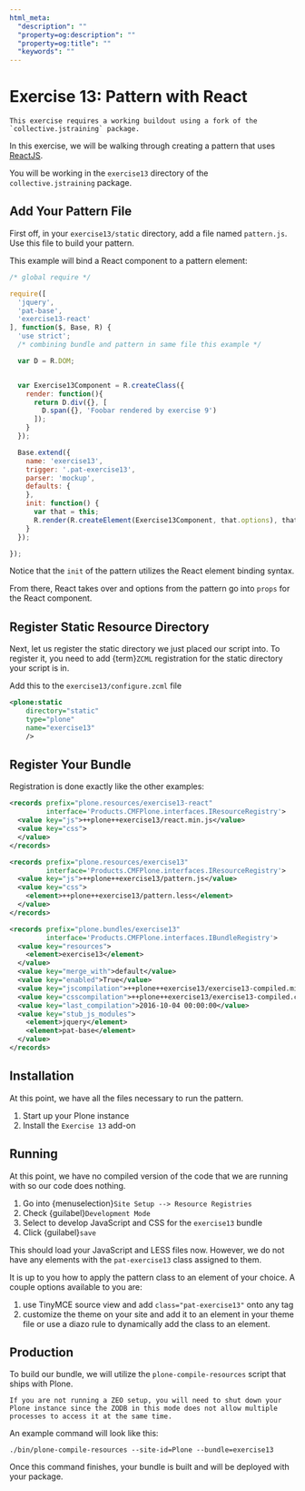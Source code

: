 ```yaml
---
html_meta:
  "description": ""
  "property=og:description": ""
  "property=og:title": ""
  "keywords": ""
---
```


# Exercise 13: Pattern with React

```{warning}
This exercise requires a working buildout using a fork of the `collective.jstraining` package.
```

In this exercise, we will be walking through creating a pattern that uses [ReactJS](https://reactjs.org/).

You will be working in the `exercise13` directory of the `collective.jstraining` package.

## Add Your Pattern File

First off, in your `exercise13/static` directory, add a file named `pattern.js`.
Use this file to build your pattern.

This example will bind a React component to a pattern element:

```javascript
/* global require */

require([
  'jquery',
  'pat-base',
  'exercise13-react'
], function($, Base, R) {
  'use strict';
  /* combining bundle and pattern in same file this example */

  var D = R.DOM;


  var Exercise13Component = R.createClass({
    render: function(){
      return D.div({}, [
        D.span({}, 'Foobar rendered by exercise 9')
      ]);
    }
  });

  Base.extend({
    name: 'exercise13',
    trigger: '.pat-exercise13',
    parser: 'mockup',
    defaults: {
    },
    init: function() {
      var that = this;
      R.render(R.createElement(Exercise13Component, that.options), that.$el[0]);
    }
  });

});
```

Notice that the `init` of the pattern utilizes the React element binding syntax.

From there, React takes over and options from the pattern go into `props` for the React component.

## Register Static Resource Directory

Next, let us register the static directory we just placed our script into.
To register it, you need to add {term}`ZCML` registration for the static directory your script is in.

Add this to the `exercise13/configure.zcml` file

```xml
<plone:static
    directory="static"
    type="plone"
    name="exercise13"
    />
```

## Register Your Bundle

Registration is done exactly like the other examples:

```xml
<records prefix="plone.resources/exercise13-react"
         interface='Products.CMFPlone.interfaces.IResourceRegistry'>
  <value key="js">++plone++exercise13/react.min.js</value>
  <value key="css">
  </value>
</records>

<records prefix="plone.resources/exercise13"
         interface='Products.CMFPlone.interfaces.IResourceRegistry'>
  <value key="js">++plone++exercise13/pattern.js</value>
  <value key="css">
    <element>++plone++exercise13/pattern.less</element>
  </value>
</records>

<records prefix="plone.bundles/exercise13"
         interface='Products.CMFPlone.interfaces.IBundleRegistry'>
  <value key="resources">
    <element>exercise13</element>
  </value>
  <value key="merge_with">default</value>
  <value key="enabled">True</value>
  <value key="jscompilation">++plone++exercise13/exercise13-compiled.min.js</value>
  <value key="csscompilation">++plone++exercise13/exercise13-compiled.css</value>
  <value key="last_compilation">2016-10-04 00:00:00</value>
  <value key="stub_js_modules">
    <element>jquery</element>
    <element>pat-base</element>
  </value>
</records>
```

## Installation

At this point, we have all the files necessary to run the pattern.

1. Start up your Plone instance
2. Install the `Exercise 13` add-on

## Running

At this point, we have no compiled version of the code that we are running with so our code does nothing.

1. Go into {menuselection}`Site Setup --> Resource Registries`
2. Check {guilabel}`Development Mode`
3. Select to develop JavaScript and CSS for the `exercise13` bundle
4. Click {guilabel}`save`

This should load your JavaScript and LESS files now.
However, we do not have any elements with the `pat-exercise13` class assigned to them.

It is up to you how to apply the pattern class to an element of your choice.
A couple options available to you are:

1. use TinyMCE source view and add `class="pat-exercise13"` onto any tag
2. customize the theme on your site and add it to an element in your theme file or use a diazo rule to dynamically add the class to an element.

## Production

To build our bundle, we will utilize the `plone-compile-resources` script that ships with Plone.

```{warning}
If you are not running a ZEO setup, you will need to shut down your Plone instance since the ZODB in this mode does not allow multiple processes to access it at the same time.
```

An example command will look like this:

```shell
./bin/plone-compile-resources --site-id=Plone --bundle=exercise13
```

Once this command finishes, your bundle is built and will be deployed with your package.
